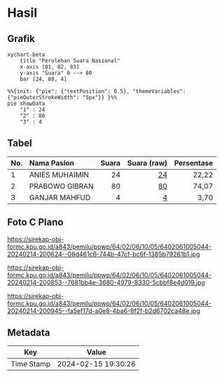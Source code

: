 # Hasil

## Grafik

```mermaid
xychart-beta
    title "Perolehan Suara Nasional"
    x-axis [01, 02, 03]
    y-axis "Suara" 0 --> 80
    bar [24, 80, 4]
```

```mermaid
%%{init: {"pie": {"textPosition": 0.5}, "themeVariables": {"pieOuterStrokeWidth": "5px"}} }%%
pie showData
    "1" : 24
    "2" : 80
    "3" : 4
```

## Tabel

| No. | Nama Paslon    | Suara | Suara (raw) | Persentase |
|:--- |:-------------- | -----:| -----------:| ----------:|
| 1   | ANIES MUHAIMIN | 24    | [24][p-1]   | 22,22      |
| 2   | PRABOWO GIBRAN | 80    | [80][p-2]   | 74,07      |
| 3   | GANJAR MAHFUD  | 4     | [4][p-3]    | 3,70       |


[p-1]: https://github.com/gigit-pemilu/pemilu-2024/blob/main/pilpres/hitung-suara/sub/64-kalimantan-timur/sub/02-kutai-kartanegara/sub/06-tenggarong/sub/1005-melayu/sub/044-tps/sub/paslon-1.txt
[p-2]: https://github.com/gigit-pemilu/pemilu-2024/blob/main/pilpres/hitung-suara/sub/64-kalimantan-timur/sub/02-kutai-kartanegara/sub/06-tenggarong/sub/1005-melayu/sub/044-tps/sub/paslon-2.txt
[p-3]: https://github.com/gigit-pemilu/pemilu-2024/blob/main/pilpres/hitung-suara/sub/64-kalimantan-timur/sub/02-kutai-kartanegara/sub/06-tenggarong/sub/1005-melayu/sub/044-tps/sub/paslon-3.txt

## Foto C Plano

https://sirekap-obj-formc.kpu.go.id/a843/pemilu/ppwp/64/02/06/10/05/6402061005044-20240214-200624--08d461c6-744b-47cf-bc6f-1385b79261b1.jpg

https://sirekap-obj-formc.kpu.go.id/a843/pemilu/ppwp/64/02/06/10/05/6402061005044-20240214-200853--7681bb4e-3680-4979-8330-5cbbf8e4d019.jpg

https://sirekap-obj-formc.kpu.go.id/a843/pemilu/ppwp/64/02/06/10/05/6402061005044-20240214-200945--fa5ef17d-a0e8-4ba6-8f2f-b2d6702ca48e.jpg


## Metadata

| Key        | Value               |
| ---------- | ------------------- |
| Time Stamp | 2024-02-15 19:30:26 |



